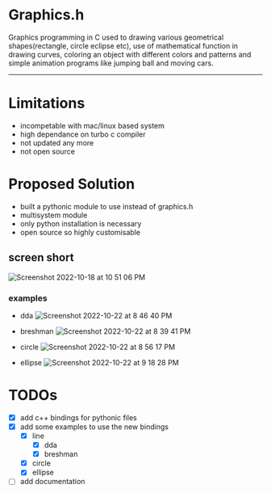 # Graphics.h 
Graphics programming in C used to drawing various geometrical shapes(rectangle, circle eclipse etc), use of mathematical function in drawing curves, coloring an object with different colors and patterns and simple animation programs like jumping ball and moving cars.

---
# Limitations
- incompetable with mac/linux based system
- high dependance on turbo c compiler
- not updated any more
- not open source
# Proposed Solution
- built a pythonic module to use instead of graphics.h
- multisystem module 
- only python installation is necessary
- open source so highly customisable
## screen short
![Screenshot 2022-10-18 at 10 51 06 PM](https://user-images.githubusercontent.com/82832791/196933424-c86e9dff-d964-4563-8363-a496e75f427e.png)
### examples
- dda
![Screenshot 2022-10-22 at 8 46 40 PM](https://user-images.githubusercontent.com/82832791/197348532-aeddca8c-8994-4506-a367-ba4451a99611.png)

- breshman
![Screenshot 2022-10-22 at 8 39 41 PM](https://user-images.githubusercontent.com/82832791/197348544-e521bb8d-3fa7-4edb-8f8a-69a5c6002d4b.png)
- circle
![Screenshot 2022-10-22 at 8 56 17 PM](https://user-images.githubusercontent.com/82832791/197348579-85f62159-4b8e-4fc2-874d-769288b47a21.png)

- ellipse
![Screenshot 2022-10-22 at 9 18 28 PM](https://user-images.githubusercontent.com/82832791/197348621-aecdbf9b-743a-4634-a7ca-9592d4ca7f94.png)

# TODOs
- [x] add c++ bindings for pythonic files
- [x] add some examples to use the new bindings
  - [x] line 
    - [x] dda
    - [x] breshman
  - [x] circle
  - [x] ellipse
- [ ] add documentation 
